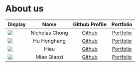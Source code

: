 # About us

| Display                                             |      Name      |               Github Profile                |                 Portfolio                 |
|-----------------------------------------------------|:--------------:|:-------------------------------------------:|:-----------------------------------------:|
| ![](https://via.placeholder.com/100.png?text=Photo) | Nicholas Chong |  [Github](https://github.com/nicholascxh)   | [Portfolio](../docs/team/nicholascxh.md)  |
| ![](https://via.placeholder.com/100.png?text=Photo) |  Hu Hongheng   |        [Github](https://github.com/)        |  [Portfolio](../docs/team/hudou0420.md)   |
| ![](https://via.placeholder.com/100.png?text=Photo) |      Hieu      | [Github](https://github.com/trunghjieu2506) |     [Portfolio](docs/team/johndoe.md)     |
| ![](https://via.placeholder.com/100.png?text=Photo) |  Miao Qiaozi   |  [Github](https://github.com/GeorgeSJ1869)  | [Portfolio](../docs/team/georgesj1869.md) |
